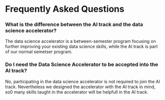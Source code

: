 # Frequently Asked Questions

### What is the difference between the AI track and the data science accelerator?
The data science accelerator is a between-semester program focusing on further improving your existing data science skills, while the AI track is part of our normal semetser program.

### Do I need the Data Science Accelerator to be accepted into the AI track?
No, participating in the data science accelerator is not required to join the AI track. Nevertheless we designed the accelerator with the AI track in mind, so0 many skills taught in the accelerator will be helpfull in the AI track.